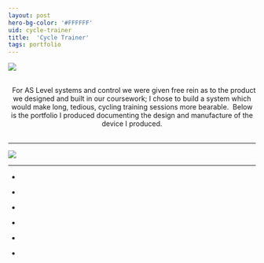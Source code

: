 ```yaml
---
layout: post
hero-bg-color: '#FFFFFF'
uid: cycle-trainer
title:  'Cycle Trainer'
tags: portfolio
---
```


<a href="{{ site.url }}/images/portfolio/cycle-trainer/IMG_4663.JPG">
<img src = "{{ site.url }}/images/portfolio/cycle-trainer/IMG_4663.JPG">
</a>


<div class="sqs-html-content">
 <p class="" style="text-align:center;white-space:pre-wrap;">
  For AS Level systems and control we were given free rein as to the product we designed and built in our coursework; I chose to build a system which would make long, tedious, cycling training sessions more bearable.  Below is the portfolio I produced documenting the design and manufacture of the device I produced.
 </p>
</div>


<hr>

<a href="{{ site.url }}/images/portfolio/cycle-trainer/Cycle+Trainer.PNG">
<img src = "{{ site.url }}/images/portfolio/cycle-trainer/Cycle+Trainer.PNG">
</a>


<hr>

<ul class="projects clearfix">
  <li>
    <div class="project" style='background-image: url({{ site.url }}/images/portfolio/cycle-trainer/IMG_4691.JPG)'>
      <a class="cover" href="{{ site.url }}/images/portfolio/cycle-trainer/IMG_4691.JPG"></a>
    </div>
  </li>
  <li>
    <div class="project" style='background-image: url({{ site.url }}/images/portfolio/cycle-trainer/IMG_4680.JPG)'>
      <a class="cover" href="{{ site.url }}/images/portfolio/cycle-trainer/IMG_4680.JPG"></a>
    </div>
  </li>
  <li>
    <div class="project" style='background-image: url({{ site.url }}/images/portfolio/cycle-trainer/IMG_4687.JPG)'>
      <a class="cover" href="{{ site.url }}/images/portfolio/cycle-trainer/IMG_4687.JPG"></a>
    </div>
  </li>
  <li>
    <div class="project" style='background-image: url({{ site.url }}/images/portfolio/cycle-trainer/IMG_4679.JPG)'>
      <a class="cover" href="{{ site.url }}/images/portfolio/cycle-trainer/IMG_4679.JPG"></a>
    </div>
  </li>
  <li>
    <div class="project" style='background-image: url({{ site.url }}/images/portfolio/cycle-trainer/IMG_4663.JPG)'>
      <a class="cover" href="{{ site.url }}/images/portfolio/cycle-trainer/IMG_4663.JPG"></a>
    </div>
  </li>
  <li>
    <div class="project" style='background-image: url({{ site.url }}/images/portfolio/cycle-trainer/IMG_4692.JPG)'>
      <a class="cover" href="{{ site.url }}/images/portfolio/cycle-trainer/IMG_4692.JPG"></a>
    </div>
  </li>
</ul>
<br>


